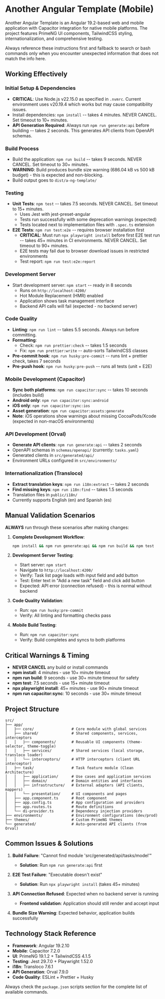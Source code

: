 # Another Angular Template (Mobile)

Another Angular Template is an Angular 19.2-based web and mobile application with Capacitor integration for native mobile platforms. The project features PrimeNG UI components, TailwindCSS styling, internationalization, and comprehensive testing.

Always reference these instructions first and fallback to search or bash commands only when you encounter unexpected information that does not match the info here.

## Working Effectively

### Initial Setup & Dependencies
- **CRITICAL**: Use Node.js v22.15.0 as specified in `.nvmrc`. Current environment uses v20.19.4 which works but may cause compatibility issues.
- Install dependencies: `npm install` -- takes 4 minutes. NEVER CANCEL. Set timeout to 10+ minutes.
- **API Generation Required**: Always run `npm run generate:api` before building -- takes 2 seconds. This generates API clients from OpenAPI schemas.

### Build Process  
- Build the application: `npm run build` -- takes 9 seconds. NEVER CANCEL. Set timeout to 30+ minutes.
- **WARNING**: Build produces bundle size warning (686.04 kB vs 500 kB budget) - this is expected and non-blocking.
- Build output goes to `dist/a-ng-template/`

### Testing
- **Unit Tests**: `npm test` -- takes 7.5 seconds. NEVER CANCEL. Set timeout to 15+ minutes.
  - Uses Jest with jest-preset-angular
  - Tests run successfully with some deprecation warnings (expected)
  - Tests located next to implementation files with `.spec.ts` extension
- **E2E Tests**: `npm run test:e2e` -- requires browser installation first
  - **CRITICAL**: Must run `npx playwright install` before first E2E test run -- takes 45+ minutes in CI environments. NEVER CANCEL. Set timeout to 90+ minutes.
  - E2E tests may fail due to browser download issues in restricted environments
  - Test report: `npm run test:e2e:report`

### Development Server
- Start development server: `npm start` -- ready in 8 seconds
  - Runs on `http://localhost:4200/`
  - Hot Module Replacement (HMR) enabled
  - Application shows task management interface
  - Backend API calls will fail (expected - no backend server)

### Code Quality
- **Linting**: `npm run lint` -- takes 5.5 seconds. Always run before committing.
- **Formatting**: 
  - Check: `npm run prettier:check` -- takes 1.5 seconds
  - Fix: `npm run prettier:write` -- auto-sorts TailwindCSS classes
- **Pre-commit hook**: `npm run husky:pre-commit` -- runs lint + prettier check, takes 7 seconds
- **Pre-push hook**: `npm run husky:pre-push` -- runs all tests (unit + E2E)

### Mobile Development (Capacitor)
- **Sync both platforms**: `npm run capacitor:sync` -- takes 10 seconds (includes build)
- **Android only**: `npm run capacitor:sync:android`
- **iOS only**: `npm run capacitor:sync:ios` 
- **Asset generation**: `npm run capacitor:assets:generate`
- **Note**: iOS operations show warnings about missing CocoaPods/Xcode (expected in non-macOS environments)

### API Development (Orval)
- **Generate API clients**: `npm run generate:api` -- takes 2 seconds
- OpenAPI schemas in `schemas/openapi/` (currently: `tasks.yaml`)
- Generated clients in `src/generated/api/`
- Environment URLs configured in `src/environments/`

### Internationalization (Transloco)
- **Extract translation keys**: `npm run i18n:extract` -- takes 2 seconds
- **Find missing keys**: `npm run i18n:find` -- takes 1.5 seconds
- Translation files in `public/i18n/`
- Currently supports English (en) and Spanish (es)

## Manual Validation Scenarios

**ALWAYS** run through these scenarios after making changes:

1. **Complete Development Workflow**:
   ```bash
   npm install && npm run generate:api && npm run build && npm test
   ```

2. **Development Server Testing**:
   - Start server: `npm start`
   - Navigate to `http://localhost:4200/`
   - Verify: Task list page loads with input field and add button
   - Test: Enter text in "Add a new task" field and click add button
   - Expected: API error (connection refused) - this is normal without backend

3. **Code Quality Validation**:
   - Run: `npm run husky:pre-commit`
   - Verify: All linting and formatting checks pass

4. **Mobile Build Testing**:
   - Run: `npm run capacitor:sync`
   - Verify: Build completes and syncs to both platforms

## Critical Warnings & Timing

- **NEVER CANCEL** any build or install commands
- **npm install**: 4 minutes - use 10+ minute timeout
- **npm run build**: 9 seconds - use 30+ minute timeout for safety
- **npm test**: 7.5 seconds - use 15+ minute timeout
- **npx playwright install**: 45+ minutes - use 90+ minute timeout
- **npm run capacitor:sync**: 10 seconds - use 30+ minute timeout

## Project Structure

```
src/
├── app/
│   ├── core/                 # Core module with global services
│   ├── shared/               # Shared components, services, interceptors
│   │   ├── components/       # Reusable UI components (theme-selector, theme-toggle)
│   │   ├── services/         # Shared services (local storage, transloco loader)
│   │   └── interceptors/     # HTTP interceptors (client URL interceptor)
│   ├── task/                 # Task feature module (Clean Architecture)
│   │   ├── application/      # Use cases and application services
│   │   ├── domain/           # Domain entities and interfaces
│   │   ├── infrastructure/   # External adapters (API clients, mappers)
│   │   └── presentation/     # UI components and pages
│   ├── app.component.ts      # Root component
│   ├── app.config.ts         # App configuration and providers
│   ├── app.routes.ts         # Route definitions
│   └── di-provider.ts        # Dependency injection providers
├── environments/             # Environment configurations (dev/prod)
├── themes/                   # Custom PrimeNG themes
└── generated/                # Auto-generated API clients (from Orval)
```

## Common Issues & Solutions

1. **Build Failure**: "Cannot find module 'src/generated/api/tasks/model'"
   - **Solution**: Run `npm run generate:api` first

2. **E2E Test Failure**: "Executable doesn't exist"
   - **Solution**: Run `npx playwright install` (takes 45+ minutes)

3. **API Connection Refused**: Expected when no backend server is running
   - **Frontend validation**: Application should still render and accept input

4. **Bundle Size Warning**: Expected behavior, application builds successfully

## Technology Stack Reference

- **Framework**: Angular 19.2.10
- **Mobile**: Capacitor 7.2.0  
- **UI**: PrimeNG 19.1.2 + TailwindCSS 4.1.5
- **Testing**: Jest 29.7.0 + Playwright 1.52.0
- **i18n**: Transloco 7.6.1
- **API Generation**: Orval 7.9.0
- **Code Quality**: ESLint + Prettier + Husky

Always check the `package.json` scripts section for the complete list of available commands.